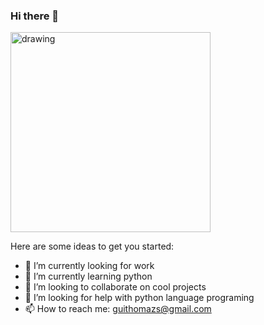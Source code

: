 ### Hi there 👋

<img src="https://www.wallpapertip.com/wmimgs/95-957046_papel-de-parede-astronauta-desenho.jpg" alt="drawing" width="320" styles="float: left" />

Here are some ideas to get you started:

- 🔭 I’m currently looking for work
- 🌱 I’m currently learning python
- 👯 I’m looking to collaborate on cool projects    
- 🤔 I’m looking for help with python language programing 
- 📫 How to reach me: guithomazs@gmail.com
